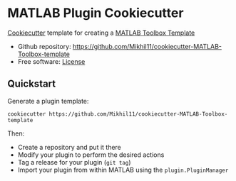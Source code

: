 # MATLAB Plugin Cookiecutter

[Cookiecutter][1] template for creating a [MATLAB Toolbox Template][2]

* Github repository: https://github.com/Mikhil11/cookiecutter-MATLAB-Toolbox-template
* Free software: [License][3]

## Quickstart

Generate a plugin template:

    cookiecutter https://github.com/Mikhil11/cookiecutter-MATLAB-Toolbox-template

Then:
* Create a repository and put it there
* Modify your plugin to perform the desired actions
* Tag a release for your plugin (`git tag`)
* Import your plugin from within MATLAB using the `plugin.PluginManager`

[1]: https://github.com/cookiecutter/cookiecutter
[2]: https://github.com/Mikhil11/cookiecutter-MATLAB-Toolbox-template
[3]: https://github.com/Mikhil11/cookiecutter-MATLAB-Toolbox-template/blob/main/License.txt
